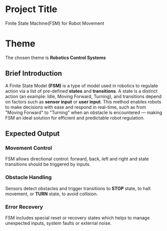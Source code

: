 # Project Title
Finite State Machine(FSM) for Robot Movement

# Theme
The chosen theme is **Robotics Control Systems**

## Brief Introduction

A Finite State Model **(FSM)** is a type of model used in robotics to regulate action via a list of pre-defined **states** and **transitions**. A state is a distinct action (an example: Idle, Moving Forward, Turning), and transitions depend on factors such as **sensor input** or **user input**. This method enables robots to make decisions with ease and respond in real-time, such as from "Moving Forward" to "Turning" when an obstacle is encountered — making FSM an ideal solution for efficient and predictable robot regulation.

## Expected Output

### Movement Control
FSM allows directional control: forward, back, left and right and state transitions should be triggered by inputs.

### Obstacle Handling
Sensors detect obstacles and trigger transitions to **STOP** state, to halt movement, or **TURN** state, to avoid collision.

### Error Recovery
FSM includes special reset or recovery states which helps to manage unexpected inputs, system faults or external noise. 